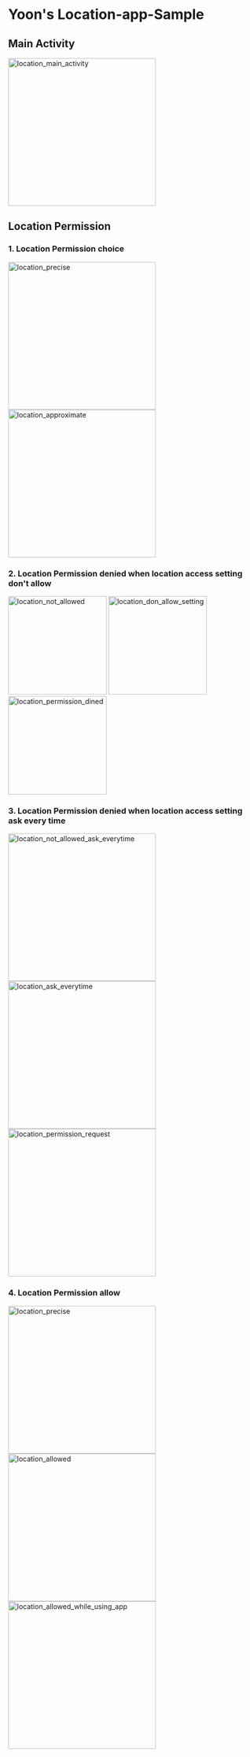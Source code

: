 # Yoon's Location-app-Sample

## Main Activity
<div style="display: inline-block;">
    <img src="app/src/main/res/drawable/location_main_activity.png" alt="location_main_activity" width="300"/>
</div>

## Location Permission

### 1. Location Permission choice
<div style="display: inline-block;">
    <img src="app/src/main/res/drawable/location_precise.png" alt="location_precise" width="300"/>
    <img src="app/src/main/res/drawable/location_approximate.png" alt="location_approximate" width="300"/>
</div>

### 2. Location Permission denied when location access setting don't allow
<div style="display: inline-block;">
    <img src="app/src/main/res/drawable/location_not_allowed.png" alt="location_not_allowed" width="200"/>
    <img src="app/src/main/res/drawable/location_don_allow_setting.png" alt="location_don_allow_setting" width="200"/>
    <img src="app/src/main/res/drawable/location_permission_dined.png" alt="location_permission_dined" width="200"/>
</div>

### 3. Location Permission denied when location access setting ask every time
<div style="display: inline-block;">
    <img src="app/src/main/res/drawable/location_not_allowed_ask_everytime.png" alt="location_not_allowed_ask_everytime" width="300"/>
    <img src="app/src/main/res/drawable/location_ask_everytime.png" alt="location_ask_everytime" width="300"/>
    <img src="app/src/main/res/drawable/location_permission_request.png" alt="location_permission_request" width="300"/>
</div>


### 4. Location Permission allow
<div style="display: inline-block;">
    <img src="app/src/main/res/drawable/location_precise.png" alt="location_precise" width="300"/>
    <img src="app/src/main/res/drawable/location_allowed.png" alt="location_allowed" width="300"/>
    <img src="app/src/main/res/drawable/location_allowed_while_using_app.png" alt="location_allowed_while_using_app" width="300"/>
</div>